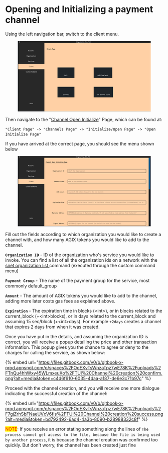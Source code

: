 # Opening and Initializing a payment channel

Using the left navigation bar, switch to the client menu.&#x20;

<figure><img src="../../../../../public/assets/images/products/TUI/image.png" alt=""><figcaption></figcaption></figure>

Then navigate to the "[Channel Open Initialize](../menus/client/channels-menu/initialize-open-page/open-initialize.md)" Page, which can be found at:

```
"Client Page" -> "Channels Page" -> "Initialize/Open Page" -> "Open Initialize Page"
```

If you have arrived at the correct page, you should see the menu shown below

<figure><img src="../../../../../public/assets/images/products/TUI/image (1).png" alt=""><figcaption></figcaption></figure>

Fill out the fields according to which organization you would like to create a channel with, and how many AGIX tokens you would like to add to the channel.&#x20;

**`Organization ID`** - ID of the organization who's service you would like to invoke. You can find a list of all the organization ids on a network with the [snet organization list ](https://snet-cli-docs.singularitynet.io/organization.html#list)command (executed through the custom command menu)

**`Payment Group`** - The name of the payment group for the service, most commonly default\_group

**`Amount`** - The amount of AGIX tokens you would like to add to the channel, adding more later costs gas fees as explained above.&#x20;

**`Expiration`** - The expiration time in blocks (\<int>), or in blocks related to the current\_block (+\<int>blocks), or in days related to the current\_block and assuming 15 sec/block (+\<int>days). For example `+2days` creates a channel that expires 2 days from when it was created.

Once you have put in the details, and assuming the organization ID is correct, you will receive a popup detailing the price and other transaction information. This popup gives you the chance to agree or deny to the charges for calling the service, as shown below:

{% embed url="https://files.gitbook.com/v0/b/gitbook-x-prod.appspot.com/o/spaces%2FOdEXvTsWnzaTpz7wE78K%2Fuploads%2FTnQu4hhWxy45WLmxeuXo%2FTUI%20Channel%20creation%20confirm.png?alt=media&token=c4d6f610-6035-4daa-a187-de6e3c71b97c" %}

Proceed with the channel creation, and you will receive one more dialogue indicating the successful creation of the channel:

{% embed url="https://files.gitbook.com/v0/b/gitbook-x-prod.appspot.com/o/spaces%2FOdEXvTsWnzaTpz7wE78K%2Fuploads%2F7gjZrhSbFNaeUVxV6fls%2FTUI%20Channel%20creation%20success.png?alt=media&token=bd792492-6ad4-4a3b-8090-b28988332c8f" %}

<mark style="color:red;">NOTE</mark>: If you receive an error stating something along the lines of `The process cannot get access to the file, because the file is being used by another process`, it is because the channel creation was confirmed too quickly. But don't worry, the channel has been created just fine
